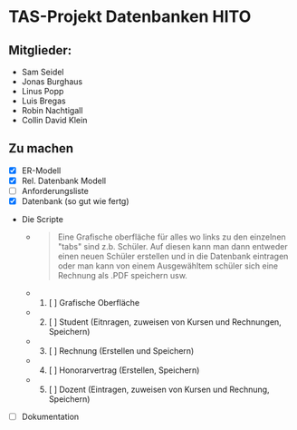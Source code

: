 # TAS-Projekt Datenbanken HITO
## Mitglieder:
* Sam Seidel
* Jonas Burghaus
* Linus Popp
* Luis Bregas
* Robin Nachtigall
* Collin David Klein


## Zu machen
- [X] ER-Modell
- [X] Rel. Datenbank Modell
- [ ] Anforderungsliste
- [X] Datenbank (so gut wie fertg)
- Die Scripte
  -  >Eine Grafische oberfläche für alles wo links zu den einzelnen "tabs" sind z.b. Schüler. Auf diesen kann man dann entweder einen neuen Schüler erstellen und in die Datenbank eintragen oder man kann von einem Ausgewähltem schüler sich eine Rechnung als .PDF speichern usw.
  - 1. [ ] Grafische Oberfläche
  - 2. [ ] Student (Eitnragen, zuweisen von Kursen und Rechnungen, Speichern)
  - 3. [ ] Rechnung (Erstellen und Speichern)
  - 4. [ ] Honorarvertrag (Erstellen, Speichern)
  - 5. [ ] Dozent (Eintragen, zuweisen von Kursen und Rechnung, Speichern)
- [ ] Dokumentation
